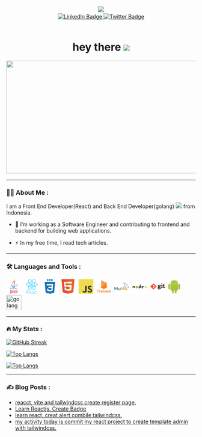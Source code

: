 <div id="header" align="center">
  <img src="https://media.giphy.com/media/M9gbBd9nbDrOTu1Mqx/giphy.gif" width="100"/>

  <div id="badges">
    <a href="https://www.linkedin.com/in/made-suande-686806224/">
      <img src="https://img.shields.io/badge/LinkedIn-blue?style=for-the-badge&logo=linkedin&logoColor=white" alt="LinkedIn Badge"/>
    </a>
    <a href="https://twitter.com/m_suande">
      <img src="https://img.shields.io/badge/Twitter-blue?style=for-the-badge&logo=twitter&logoColor=white" alt="Twitter Badge"/>
    </a>
  </div>
  <div id="badges">
     <img src="https://komarev.com/ghpvc/?username=suandedev&style=flat-square&color=blue" alt=""/>
    </a>
  </div>
  <h1>
    hey there
    <img src="https://media.giphy.com/media/hvRJCLFzcasrR4ia7z/giphy.gif" width="30px"/>
  </h1>
  <div align="center">
    <img src="https://media.giphy.com/media/dWesBcTLavkZuG35MI/giphy.gif" width="600" height="300"/>
  </div>
</div>

---

### :woman_technologist: About Me :
I am a Front End Developer(React) and Back End Developer(golang) <img src="https://media.giphy.com/media/WUlplcMpOCEmTGBtBW/giphy.gif" width="30"> from Indonesia.
- :telescope: I’m working as a Software Engineer and contributing to frontend and backend for building web applications.

- :zap: In my free time, I read tech articles.

---

### :hammer_and_wrench: Languages and Tools :
<div>
  <img src="https://github.com/devicons/devicon/blob/master/icons/java/java-original-wordmark.svg" title="Java" alt="Java" width="40" height="40"/>&nbsp;
  <img src="https://github.com/devicons/devicon/blob/master/icons/react/react-original-wordmark.svg" title="React" alt="React" width="40" height="40"/>&nbsp;
  <img src="https://github.com/devicons/devicon/blob/master/icons/css3/css3-plain-wordmark.svg"  title="CSS3" alt="CSS" width="40" height="40"/>&nbsp;
  <img src="https://github.com/devicons/devicon/blob/master/icons/html5/html5-original.svg" title="HTML5" alt="HTML" width="40" height="40"/>&nbsp;
  <img src="https://github.com/devicons/devicon/blob/master/icons/javascript/javascript-original.svg" title="JavaScript" alt="JavaScript" width="40" height="40"/>&nbsp;
  <img src="https://github.com/devicons/devicon/blob/master/icons/firebase/firebase-plain-wordmark.svg" title="Firebase" alt="Firebase" width="40" height="40"/>&nbsp;
  <img src="https://github.com/devicons/devicon/blob/master/icons/mysql/mysql-original-wordmark.svg" title="MySQL"  alt="MySQL" width="40" height="40"/>&nbsp;
  <img src="https://github.com/devicons/devicon/blob/master/icons/nodejs/nodejs-original-wordmark.svg" title="NodeJS" alt="NodeJS" width="40" height="40"/>&nbsp;
  <img src="https://github.com/devicons/devicon/blob/master/icons/git/git-original-wordmark.svg" title="Git" **alt="Git" width="40" height="40"/>
  <img src="https://github.com/devicons/devicon/blob/master/icons/android/android-original.svg" title="android" **alt="Android" width="40" height="40"/>
  <img src="https://img.icons8.com/color/2x/golang.png" title="golang" **alt="Golang" width="40" height="40"/>
  
</div>

---

### :fire: My Stats :
[![GitHub Streak](http://github-readme-streak-stats.herokuapp.com?user=suandedev&theme=dark&background=000000)](https://git.io/streak-stats)

[![Top Langs](https://github-readme-stats.vercel.app/api/top-langs/?username=suandedev)](https://github.com/anuraghazra/github-readme-stats)

[![Top Langs](https://github-readme-stats.vercel.app/api/top-langs/?username=suandedev&layout=compact&theme=vision-friendly-dark)](https://github.com/anuraghazra/github-readme-stats)

---

### :writing_hand: Blog Posts :

<!-- BLOG-POST-LIST:START -->
- [reacct, vite and tailwindcss create register page.](https://dev.to/suandedev/reacct-vite-and-tailwindcss-create-register-page-5cd7)
- [Learn Reactjs, Create Badge](https://dev.to/suandedev/learn-reactjs-create-badge-46a7)
- [learn react, creat alert combile tailwindcss.](https://dev.to/suandedev/learn-react-creat-alert-combile-tailwindcss-3fpk)
- [my activity today is commit my react project to create template admin with tailwindcss.](https://dev.to/suandedev/my-activity-today-is-commit-my-react-project-to-create-template-admin-with-tailwindcss-e1n)
<!-- BLOG-POST-LIST:END -->

